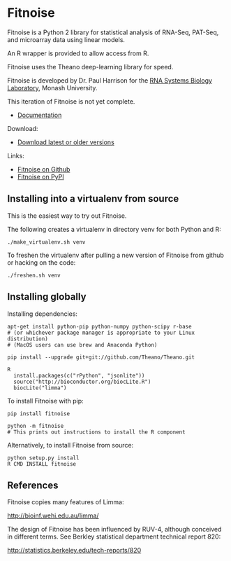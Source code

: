 Fitnoise
===

Fitnoise is a Python 2 library for statistical analysis of RNA-Seq, PAT-Seq, and microarray data using linear models.

An R wrapper is provided to allow access from R.

Fitnoise uses the Theano deep-learning library for speed.

Fitnoise is developed by Dr. Paul Harrison for the [RNA Systems Biology Laboratory](http://rnasystems.erc.monash.edu), Monash University.

This iteration of Fitnoise is not yet complete.

* [Documentation](doc)

Download:

* [Download latest or older versions](https://github.com/pfh/fitnoise/releases)

Links:

* [Fitnoise on Github](https://github.com/pfh/fitnoise)
* [Fitnoise on PyPI](https://pypi.python.org/pypi/fitnoise/)


Installing into a virtualenv from source
---

This is the easiest way to try out Fitnoise.

The following creates a virtualenv in directory venv for both Python and R:

    ./make_virtualenv.sh venv

To freshen the virtualenv after pulling a new version of Fitnoise from github or hacking on the code:

    ./freshen.sh venv


Installing globally
---

Installing dependencies:

    apt-get install python-pip python-numpy python-scipy r-base
    # (or whichever package manager is appropriate to your Linux distribution)
    # (MacOS users can use brew and Anaconda Python)

    pip install --upgrade git+git://github.com/Theano/Theano.git

    R
      install.packages(c("rPython", "jsonlite"))
      source("http://bioconductor.org/biocLite.R")
      biocLite("limma")

To install Fitnoise with pip:

    pip install fitnoise
    
    python -m fitnoise
    # This prints out instructions to install the R component

Alternatively, to install Fitnoise from source:
    
    python setup.py install     
    R CMD INSTALL fitnoise




References
---

Fitnoise copies many features of Limma:

http://bioinf.wehi.edu.au/limma/

The design of Fitnoise has been influenced by RUV-4, although conceived in different terms. See Berkley statistical department technical report 820:

http://statistics.berkeley.edu/tech-reports/820







